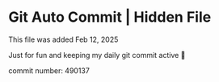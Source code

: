 # Git Auto Commit | Hidden File

This file was added Feb 12, 2025

Just for fun and keeping my daily git commit active 🤪

commit number: 490137
